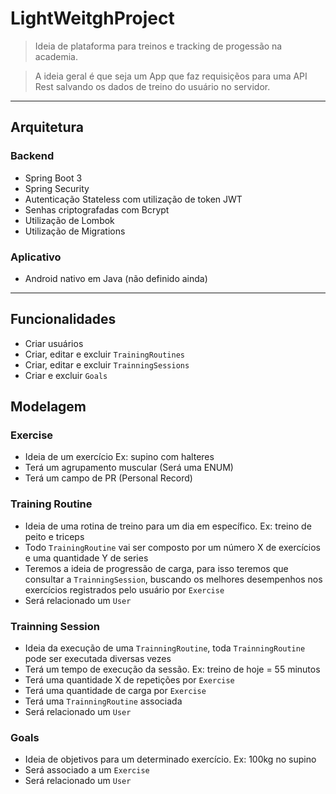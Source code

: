 # LightWeitghProject

> Ideia de plataforma para treinos e tracking de progessão na academia.
> 

> A ideia geral é que seja um App que faz requisiçẽos para uma API Rest salvando os dados de treino do usuário no servidor.
> 

---

## Arquitetura

### Backend

- Spring Boot 3
- Spring Security
- Autenticação Stateless com utilização de token JWT
- Senhas criptografadas com Bcrypt
- Utilização de Lombok
- Utilização de Migrations

### Aplicativo

- Android nativo em Java (não definido ainda)

---

## Funcionalidades

- Criar usuários
- Criar, editar e excluir `TrainingRoutines`
- Criar, editar e excluir `TrainningSessions`
- Criar e excluir `Goals`

## Modelagem

### Exercise

- Ideia de um exercício Ex: supino com halteres
- Terá um agrupamento muscular (Será uma ENUM)
- Terá um campo de PR (Personal Record)

### Training Routine

- Ideia de uma rotina de treino para um dia em específico. Ex: treino de peito e triceps
- Todo `TrainingRoutine` vai ser composto por um número X de exercícios e uma quantidade Y de series
- Teremos a ideia de progressão de carga, para isso teremos que consultar a `TrainningSession`, buscando os melhores desempenhos nos exercícios registrados pelo usuário por `Exercise`
- Será relacionado um `User`

### Trainning Session

- Ideia da execução de uma `TrainningRoutine`, toda `TrainningRoutine` pode ser executada diversas vezes
- Terá um tempo de execução da sessão. Ex: treino de hoje = 55 minutos
- Terá uma quantidade X de repetições por `Exercise`
- Terá uma quantidade de carga por `Exercise`
- Terá uma `TrainningRoutine` associada
- Será relacionado um `User`

### Goals

- Ideia de objetivos para um determinado exercício. Ex: 100kg no supino
- Será associado a um `Exercise`
- Será relacionado um `User`
